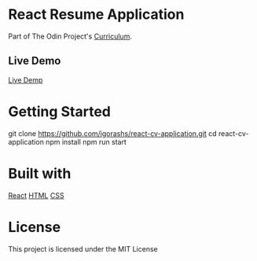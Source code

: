 # React Resume Application

Part of The Odin Project's [Curriculum](https://www.theodinproject.com/lessons/cv-application).

## Live Demo

[Live Demp]()

# Getting Started

git clone https://github.com/igorashs/react-cv-application.git
cd react-cv-application
npm install
npm run start

# Built with

[React](https://reactjs.org/)
[HTML]()
[CSS]()

# License

This project is licensed under the MIT License
